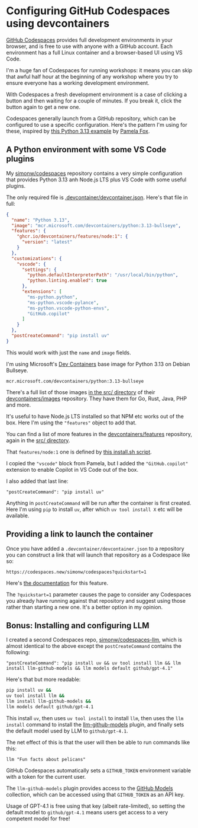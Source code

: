 # Configuring GitHub Codespaces using devcontainers

[GitHub Codespaces](https://github.com/features/codespaces) provides full development environments in your browser, and is free to use with anyone with a GitHub account. Each environment has a full Linux container and a browser-based UI using VS Code.

I'm a huge fan of Codespaces for running workshops: it means you can skip that awful half hour at the beginning of any workshop where you try to ensure everyone has a working development environment.

With Codespaces a fresh development environment is a case of clicking a button and then waiting for a couple of minutes. If you break it, click the button again to get a new one.

Codespaces generally launch from a GitHub repository, which can be configured to use a specific configuration. Here's the pattern I'm using for these, inspired by [this Python 3.13 example](https://github.com/pamelafox/python-3.13-playground) by [Pamela Fox](https://github.com/pamelafox).

## A Python environment with some VS Code plugins

My [simonw/codespaces](https://github.com/simonw/codespaces) repository contains a very simple configuration that provides Python 3.13 anh Node.js LTS plus VS Code with some useful plugins.

The only required file is [.devcontainer/devcontainer.json](https://github.com/simonw/codespaces/blob/main/.devcontainer/devcontainer.json). Here's that file in full:

```json
{
  "name": "Python 3.13",
  "image": "mcr.microsoft.com/devcontainers/python:3.13-bullseye",
  "features": {
    "ghcr.io/devcontainers/features/node:1": {
      "version": "latest"
    }
  },
  "customizations": {
    "vscode": {
      "settings": {
        "python.defaultInterpreterPath": "/usr/local/bin/python",
        "python.linting.enabled": true
      },
      "extensions": [
        "ms-python.python",
        "ms-python.vscode-pylance",
        "ms-python.vscode-python-envs",
        "GitHub.copilot"
      ]
    }
  },
  "postCreateCommand": "pip install uv"
}
```
This would work with just the `name` and `image` fields.

I'm using Microsoft's [Dev Containers](https://github.com/devcontainers) base image for Python 3.13 on Debian Bullseye.

    mcr.microsoft.com/devcontainers/python:3.13-bullseye

There's a full list of those images [in the src/ directory](https://github.com/devcontainers/images/tree/main/src) of their [devcontainers/images](https://github.com/devcontainers/images) repository. They have them for Go, Rust, Java, PHP and more.

It's useful to have Node.js LTS installed so that NPM etc works out of the box. Here I'm using the `"features"` object to add that.

You can find a list of more features in the [devcontainers/features](https://github.com/devcontainers/features) repository, again in the [src/ directory](https://github.com/devcontainers/features/tree/main/src).

That `features/node:1` one is defined by [this install.sh script](https://github.com/devcontainers/features/blob/main/src/node/install.sh).

I copied the `"vscode"` block from Pamela, but I added the `"GitHub.copilot"` extension to enable Copilot in VS Code out of the box.

I also added that last line:

    "postCreateCommand": "pip install uv"

Anything in `postCreateCommand` will be run after the container is first created. Here I'm using `pip` to install `uv`, after which `uv tool install X` etc will be available.

## Providing a link to launch the container

Once you have added a `.devcontainer/devcontainer.json` to a repository you can construct a link that will launch that repository as a Codespace like so:

    https://codespaces.new/simonw/codespaces?quickstart=1

Here's [the documentation](https://docs.github.com/en/codespaces/setting-up-your-project-for-codespaces/setting-up-your-repository/facilitating-quick-creation-and-resumption-of-codespaces#creating-a-link-to-resume-a-codespace) for this feature.

The `?quickstart=1` parameter causes the page to consider any Codespaces you already have running against that repository and suggest using those rather than starting a new one. It's a better option in my opinion.

## Bonus: Installing and configuring LLM

I created a second Codespaces repo, [simonw/codespaces-llm](https://github.com/simonw/codespaces-llm), which is almost identical to the above except the `postCreateCommand` contains the following:

    "postCreateCommand": "pip install uv && uv tool install llm && llm install llm-github-models && llm models default github/gpt-4.1"

Here's that but more readable:
```bash
pip install uv &&
uv tool install llm &&
llm install llm-github-models &&
llm models default github/gpt-4.1
```
This install `uv`, then uses `uv tool install` to install `llm`, then uses the `llm install` command to install the [llm-github-models](https://github.com/tonybaloney/llm-github-models) plugin, and finally sets the default model used by LLM to `github/gpt-4.1`.

The net effect of this is that the user will then be able to run commands like this:

    llm "Fun facts about pelicans"

GitHub Codespaces automatically sets a `GITHUB_TOKEN` environment variable with a token for the current user.

The `llm-github-models` plugin provides access to the [GitHub Models](https://docs.github.com/en/github-models) collection, which can be accessed using that `GITHUB_TOKEN` as an API key.

Usage of GPT-4.1 is free using that key (albeit rate-limited), so setting the default model to `github/gpt-4.1` means users get access to a very competent model for free!
